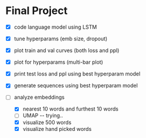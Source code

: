 # Final Project

- [x] code language model using LSTM
- [x] tune hyperparams (emb size, dropout)
- [x] plot train and val curves (both loss and ppl)
- [x] plot for hyperparams (multi-bar plot)

- [x] print test loss and ppl using best hyperparam model

- [x] generate sequences using best hyperparam model

- [ ] analyze embeddings
  - [x] nearest 10 words and furthest 10 words
  - [ ] UMAP -- trying..
  - [x] visualize 500 words
  - [x] visualize hand picked words
